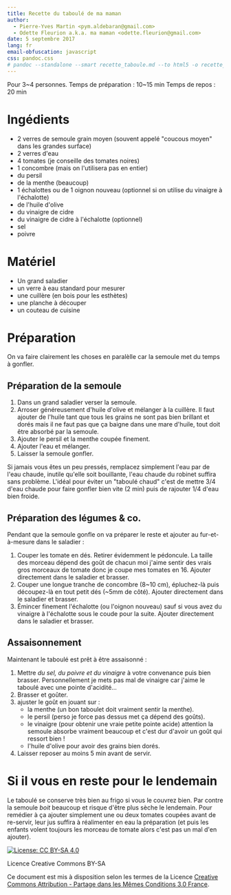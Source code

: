 ```yaml
---
title: Recette du taboulé de ma maman
author:
  - Pierre-Yves Martin <pym.aldebaran@gmail.com>
  - Odette Fleurion a.k.a. ma maman <odette.fleurion@gmail.com>
date: 5 septembre 2017
lang: fr
email-obfuscation: javascript
css: pandoc.css
# pandoc --standalone --smart recette_taboule.md --to html5 -o recette_taboule.html
---
```

Pour 3~4 personnes.
Temps de préparation : 10~15 min
Temps de repos : 20 min

# Ingédients

- 2 verres de semoule grain moyen (souvent appelé "coucous moyen" dans les grandes surface)
- 2 verres d'eau
- 4 tomates (je conseille des tomates noires)
- 1 concombre (mais on l'utilisera pas en entier)
- du persil
- de la menthe (beaucoup)
- 1 échalottes ou de 1 oignon nouveau (optionnel si on utilise du vinaigre à l'échalotte)
- de l'huile d'olive
- du vinaigre de cidre
- du vinaigre de cidre à l'échalotte (optionnel)
- sel
- poivre

# Matériel

- Un grand saladier
- un verre à eau standard pour mesurer
- une cuillère (en bois pour les esthètes)
- une planche à découper
- un couteau de cuisine

# Préparation

On va faire clairement les choses en paralèlle car la semoule met du temps à gonfler.

## Préparation de la semoule

1. Dans un grand saladier verser la semoule.
2. Arroser généreusement d'huile d'olive et mélanger à la cuillère. Il faut ajouter de l'huile tant que tous les grains ne sont pas bien brillant et dorés mais il ne faut pas que ça baigne dans une mare d'huile, tout doit être absorbé par la semoule.
3. Ajouter le persil et la menthe coupée finement.
4. Ajouter l'eau et mélanger.
5. Laisser la semoule gonfler.

Si jamais vous êtes un peu pressés, remplacez simplement l'eau par de l'eau chaude, inutile qu'elle soit bouillante, l'eau chaude du robinet suffira sans problème. L'idéal pour éviter un "taboulé chaud" c'est de mettre 3/4 d'eau chaude pour faire gonfler bien vite (2 min) puis de rajouter 1/4 d'eau bien froide.

## Préparation des légumes & co.

Pendant que la semoule gonfle on va préparer le reste et ajouter au fur-et-à-mesure dans le saladier :

1. Couper les tomate en dés. Retirer évidemment le pédoncule. La taille des morceau dépend des goût de chacun moi j'aime sentir des vrais gros morceaux de tomate donc je coupe mes tomates en 16. Ajouter directement dans le saladier et brasser.
2. Couper une longue tranche de concombre (8~10 cm), épluchez-là puis découpez-là en tout petit dés (~5mm de côté). Ajouter directement dans le saladier et brasser.
3. Émincer finement l'échalotte (ou l'oignon nouveau) sauf si vous avez du vinaigre à l'échalotte sous le coude pour la suite. Ajouter directement dans le saladier et brasser.

## Assaisonnement

Maintenant le taboulé est prêt à être assaisonné :

1. Mettre *du sel, du poivre et du vinaigre* à votre convenance puis bien brasser. Personnellement je mets pas mal de vinaigre car j'aime le taboulé avec une pointe d'acidité...
2. Brasser et goûter.
3. ajuster le goût en jouant sur :
    - la menthe (un bon taboulet doit vraiment sentir la menthe).
    - le persil (perso je force pas dessus met ça dépend des goûts).
    - le vinaigre (pour obtenir une vraie petite pointe acide) attention la semoule absorbe vraiment beaucoup et c'est dur d'avoir un goût qui ressort bien !
    - l'huile d'olive pour avoir des grains bien dorés.
4. Laisser reposer au moins 5 min avant de servir.

# Si il vous en reste pour le lendemain

Le taboulé se conserve très bien au frigo si vous le couvrez bien. Par contre la semoule *boit* beaucoup et risque d'être plus sèche le lendemain. Pour remédier à ça ajouter simplement une ou deux tomates coupées avant de re-servir, leur jus suffira à réalimenter en eau la préparation (et puis les enfants volent toujours les morceau de tomate alors c'est pas un mal d'en ajouter).

[![License: CC BY-SA 4.0](https://img.shields.io/badge/License-CC%20BY--SA%203.0-lightgrey.svg)](https://creativecommons.org/licenses/by-sa/3.0/fr/)

Licence Creative Commons BY-SA

Ce document est mis à disposition selon les termes de la Licence [Creative Commons Attribution - Partage dans les Mêmes Conditions 3.0 France](https://creativecommons.org/licenses/by-sa/3.0/fr/).
